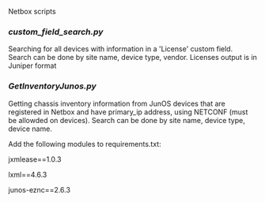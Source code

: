 Netbox scripts

### <i>custom_field_search.py</i>
Searching for all devices with information in a 'License' custom field. 
Search can be done by site name, device type, vendor.
Licenses output is in Juniper format

### <i>GetInventoryJunos.py</i>
Getting chassis inventory information from JunOS devices that are registered in Netbox and have primary_ip address, using NETCONF (must be allowded on devices). 
Search can be done by site name, device type, device name.

Add the following modules to requirements.txt:

jxmlease==1.0.3

lxml==4.6.3

junos-eznc==2.6.3
